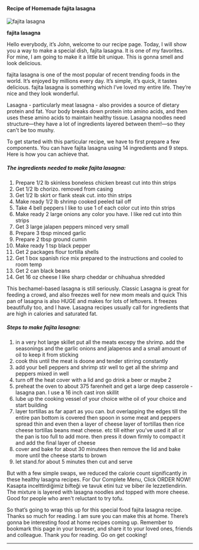             

#### Recipe of Homemade fajita lasagna

![fajita lasagna](https://img-global.cpcdn.com/recipes/25159212/751x532cq70/fajita-lasagna-recipe-main-photo.jpg)

**fajita lasagna**

Hello everybody, it’s John, welcome to our recipe page. Today, I will show you a way to make a special dish, fajita lasagna. It is one of my favorites. For mine, I am going to make it a little bit unique. This is gonna smell and look delicious.

fajita lasagna is one of the most popular of recent trending foods in the world. It’s enjoyed by millions every day. It’s simple, it’s quick, it tastes delicious. fajita lasagna is something which I’ve loved my entire life. They’re nice and they look wonderful.

Lasagna - particularly meat lasagna - also provides a source of dietary protein and fat. Your body breaks down protein into amino acids, and then uses these amino acids to maintain healthy tissue. Lasagna noodles need structure—they have a lot of ingredients layered between them!—so they can't be too mushy.

To get started with this particular recipe, we have to first prepare a few components. You can have fajita lasagna using 14 ingredients and 9 steps. Here is how you can achieve that.

##### The ingredients needed to make fajita lasagna:

1.  Prepare 1/2 lb skinless boneless chicken breast cut into thin strips
2.  Get 1/2 lb chorizo. removed from casing
3.  Get 1/2 lb skirt or flank steak cut. into thin strips
4.  Make ready 1/2 lb shrimp cooked peeled tail off
5.  Take 4 bell peppers I like to use 1 of each color cut into thin strips
6.  Make ready 2 large onions any color you have. I like red cut into thin strips
7.  Get 3 large jalapen peppers minced very small
8.  Prepare 3 tbsp minced garlic
9.  Prepare 2 tbsp ground cumin
10.  Make ready 1 tsp black pepper
11.  Get 2 packages flour tortilla shells
12.  Get 1 box spanish rice mix prepared to the instructions and cooled to room temp
13.  Get 2 can black beans
14.  Get 16 oz cheese I like sharp cheddar or chihuahua shredded

This bechamel-based lasagna is still seriously. Classic Lasagna is great for feeding a crowd, and also freezes well for new mom meals and quick This pan of lasagna is also HUGE and makes for lots of leftovers. It freezes beautifully too, and I have. Lasagna recipes usually call for ingredients that are high in calories and saturated fat.

##### Steps to make fajita lasagna:

1.  in a very hot large skillet put all the meats excepy the shrimp. add the seasonings and the garlic onions and jalapenos and a small amount of oil to keep it from sticking
2.  cook this until the meat is doone and tender stirring constantly
3.  add your bell peppers and shrimp stir well to get all the shrimp and peppers mixed in well
4.  turn off the heat cover with a lid and go drink a beer or maybe 2
5.  preheat the oven to about 375 farenheit and get a large deep casserole - lasagna pan. I use a 16 inch cast iron skillit
6.  lube up the cooking vessel of your choice withe oil of your choice and start building
7.  layer tortillas as far apart as you can. but overlapping the edges till the entire pan bottom is covered then spoon in some meat and peppers spread thin and even then a layer of cheese layer of tortillas then rice cheese tortillas beans meat cheese. etc till either you've used it all or the pan is too full to add more. then press it down firmly to compact it and add the final layer of cheese
8.  cover and bake for about 30 minutees then remove the lid and bake more until the cheese starts to brown
9.  let stand.for about 5 minutes then cut and serve

But with a few simple swaps, we reduced the calorie count significantly in these healthy lasagna recipes. For Our Complete Menu, Click ORDER NOW! Kasapta incelttirdiğimiz bifteği ve tavuk etini tuz ve biber ile lezzetlendirin. The mixture is layered with lasagna noodles and topped with more cheese. Good for people who aren't reluctant to try tofu.

So that’s going to wrap this up for this special food fajita lasagna recipe. Thanks so much for reading. I am sure you can make this at home. There’s gonna be interesting food at home recipes coming up. Remember to bookmark this page in your browser, and share it to your loved ones, friends and colleague. Thank you for reading. Go on get cooking!

* * *